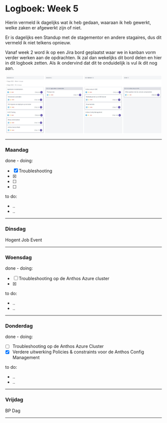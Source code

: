 # Logboek: Week 5

Hierin vermeld ik dagelijks wat ik heb gedaan, waaraan ik heb gewerkt, welke zaken er afgewerkt zijn of niet.

Er is dagelijks een Standup met de stagementor en andere stagaires, dus dit vermeld ik niet telkens opnieuw.

Vanaf week 2 word ik op een Jira bord geplaatst waar we in kanban vorm verder werken aan de opdrachten. Ik zal dan wekelijks dit bord delen en hier in dit logboek zetten. Als ik ondervind dat dit te onduidelijk is vul ik dit nog aan.

![kanban](img/kanban-w5.jpg)

---

### **Maandag**

done - doing:

- [x] Troubleshooting
- [x] 
- [ ] 
- [ ] 

to do:

- ..
- ..

---

### **Dinsdag**

Hogent Job Event

---

### **Woensdag**

done - doing:

- [ ] Troubleshooting op de Anthos Azure cluster
- [x] 


to do:

- ..
- ..

---

### **Donderdag**

done - doing:

- [ ] Troubleshooting op de Anthos Azure Cluster
- [x] Verdere uitwerking Policies & constraints voor de Anthos Config Management

to do:

- ..
- ..

---

### **Vrijdag**

BP Dag

---
